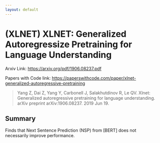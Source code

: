 ```yaml
---
layout: default
---
```


# (XLNET) XLNET: Generalized Autoregressize Pretraining for Language Understanding

Arxiv Link: https://arxiv.org/pdf/1906.08237.pdf

Papers with Code link: https://paperswithcode.com/paper/xlnet-generalized-autoregressive-pretraining

> Yang Z, Dai Z, Yang Y, Carbonell J, Salakhutdinov R, Le QV. Xlnet: Generalized autoregressive pretraining for language understanding. arXiv preprint arXiv:1906.08237. 2019 Jun 19.

## Summary

Finds that Next Sentence Prediction (NSP) from [BERT] does not necessarily improve performance.
